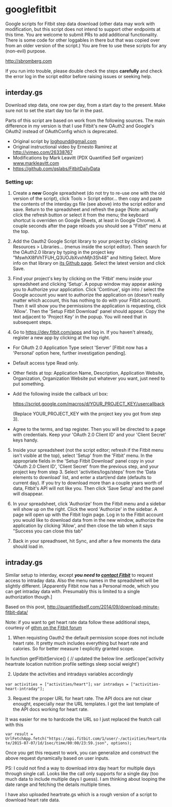 # googlefitbit
Google scripts for Fitbit step data download (other data may work with modification, but this script does not intend to support other endpoints at this time. You are welcome to submit PRs to add additional functionality. There is some code for other loggables in there but that was copied over from an older version of the script.) You are free to use these scripts for any (non-evil) purpose.

http://sbromberg.com

If you run into trouble, please double check the steps **carefully** and check the error log in the script editor before raising issues or seeking help.

## interday.gs
Download step data, one row per day, from a start day to the present. Make sure not to set the start day too far in the past.

Parts of this script are based on work from the following sources.  The main difference in my version is that I use Fitbit's new OAuth2 and Google's OAuth2 instead of OAuthConfig which is deprecated.

- Original script by loghound@gmail.com
- Original instructional video by Ernesto Ramirez at http://vimeo.com/26338767
- Modifications by Mark Leavitt (PDX Quantified Self organizer) www.markleavitt.com
- https://github.com/qslabs/FitbitDailyData

### Setting up:
1. Create a **new** Google spreadsheet (do not try to re-use one with the old version of the script), click Tools > Script editor... then copy and paste the contents of the interday.gs file (see above) into the script editor and save. Return to the spreadsheet and refresh the page (Note: actually click the refresh button or select it from the menu; the keyboard shortcut is overriden on Google Sheets, at least in Google Chrome). A couple seconds after the page reloads you should see a "Fitbit" menu at the top.

2. Add the Oauth2 Google Script library to your project by clicking Resources > Libraries... (menus inside the script editor). Then search for the OAuth2.0 library by typing in the project key "MswhXl8fVhTFUH_Q3UOJbXvxhMjh3Sh48" and hitting Select. More info on that library on [its Github page](https://github.com/googlesamples/apps-script-oauth2 "apps-script-oauth2"). Select the latest version and click Save.

3. Find your project's key by clicking on the 'Fitbit' menu inside your spreadsheet and clicking 'Setup'. A popup window may appear asking you to Authorize your application. Click 'Continue', sign into / select the Google account you want to authorize the application on (doesn't really matter which account, this has nothing to do with your Fitbit account). Then it will show you the permissions the application is requesting, click 'Allow'. Then the 'Setup Fitbit Download' panel should appear. Copy the text adjacent to 'Project Key' in the popup. You will need that in subsequent steps.

4. Go to https://dev.fitbit.com/apps and log in. If you haven't already, register a new app by clicking at the top right. 
 - For OAuth 2.0 Application Type select 'Server' [Fitbit now has a 'Personal' option here, further investigation pending]. 
 - Default access type Read only. 
 - Other fields at top: Application Name, Description, Application Website, Organization, Organization Website put whatever you want, just need to put something.

 - Add the following inside the callback url box: 

     https://script.google.com/macros/d/YOUR_PROJECT_KEY/usercallback
     
     (Replace YOUR_PROJECT_KEY with the project key you got from step 3).

 - Agree to the terms, and tap register. Then you will be directed to a page with credentials. Keep your 'OAuth 2.0 Client ID' and your 'Client Secret' keys handy.

5. Inside your spreadsheet (not the script editor; refresh if the Fitbit menu isn't visible at the top), select 'Setup' from the 'Fitbit' menu. In the appropriate fields in the 'Setup Fitbit Download' panel copy in your 'OAuth 2.0 Client ID', 'Client Secret' from the previous step, and your project key from step 3. Select 'activities/logs/steps' from the 'Data elements to download' list, and enter a start/end date (defaults to current day). If you try to download more than a couple years worth of data, Fitbit's API will not like you. Then click 'Save Setup' and the panel will disappear.

7. In your spreadsheet, click 'Authorize' from the Fitbit menu and a sidebar will show up on the right. Click the word 'Authorize' in the sidebar. A page will open up with the Fitbit login page. Log in to the Fitbit account you would like to download data from in the new window, authorize the application by clicking 'Allow', and then close the tab when it says "Success you can close this tab"

8. Back in your spreadhseet, hit Sync, and after a few moments the data should load in.

## intraday.gs
Similar setup to interday, except _**you need to [contact Fitbit](mailto:api@fitbit.com "email Fitbit")**_ to request access to intraday data. Also the  menu names in the spreadsheet will be slightly different. [Apparently Fitbit now has a Personal mode, which you can get intraday data with. Presumably this is limited to a single authorization though.]

Based on this post, http://quantifiedself.com/2014/09/download-minute-fitbit-data/

Note: if you want to get heart rate data follow these additional steps, courtesy of [gthm on the Fitbit forum](https://community.fitbit.com/t5/Web-API/Google-apps-script-for-minute-by-minute-data-stopped-working/m-p/890582/highlight/true#M2685 "Fitbit Forum")

1) When requisting Oauth2 the default permission scope does not include heart rate. It pretty much includes everything but heart rate and calories. So for better measure I explicitly granted scope.
 
In function getFitbitService() { // updated the below line
.setScope('activity heartrate location nutrition profile settings sleep social weight')
 
2) Update the activities and intradays variables accordingly
 
`var activities = ["activities/heart"];`
`var intradays = ["activities-heart-intraday"];`
 
3) Request the proper URL for heart rate. The API docs are not clear enought, especially near the URL templates. I got the last template of the API docs working for heart rate.
 
It was easier for me to hardcode the URL so I just replaced the featch call with this
 
`var result = UrlFetchApp.fetch("https://api.fitbit.com/1/user/-/activities/heart/date/2015-07-07/1d/1sec/time/00:00/23:59.json", options);`
 
Once you get this request to work, you can generalize and construct the above request dynamically based on user inputs.
 
PS: I could not find a way to download intra day heart for multiple days through single call. Looks like the call only supports for a single day (too much data to include multiple days I guess). I am thinking about looping the date range and fetching the details multiple times.

I have also uploaded heartrate.gs which is a rough version of a script to download heart rate data.
